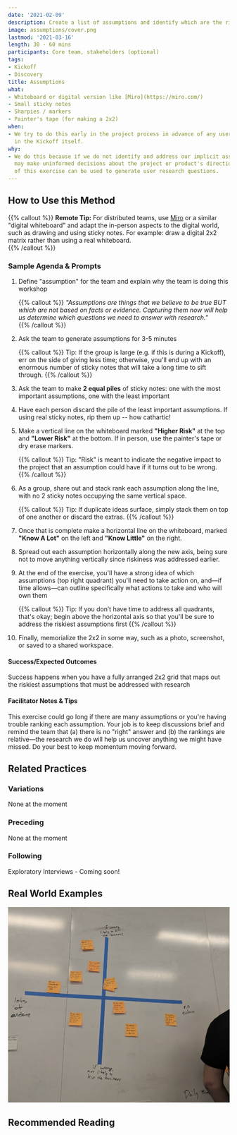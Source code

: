 ```yaml
---
date: '2021-02-09'
description: Create a list of assumptions and identify which are the riskiest
image: assumptions/cover.png
lastmod: '2021-03-16'
length: 30 - 60 mins
participants: Core team, stakeholders (optional)
tags:
- Kickoff
- Discovery
title: Assumptions
what:
- Whiteboard or digital version like [Miro](https://miro.com/)
- Small sticky notes
- Sharpies / markers
- Painter's tape (for making a 2x2)
when:
- We try to do this early in the project process in advance of any user research—often
  in the Kickoff itself.
why:
- We do this because if we do not identify and address our implicit assumptions, we
  may make uninformed decisions about the project or product's direction. The output
  of this exercise can be used to generate user research questions.
---
```


## How to Use this Method

   {{% callout %}}
   **Remote Tip:** For distributed teams, use [Miro](https://miro.com/) or a similar "digital whiteboard" and adapt the in-person aspects to the digital world, such as drawing and using sticky notes. For example: draw a digital 2x2 matrix rather than using a real whiteboard.    
   {{% /callout %}}

### Sample Agenda & Prompts
1. Define "assumption" for the team and explain why the team is doing this workshop

   {{% callout %}}
   _"Assumptions are things that we believe to be true BUT which are not based on facts or evidence. Capturing them now will help us determine which questions we need to answer with research."_     
   {{% /callout %}}

1. Ask the team to generate assumptions for 3-5 minutes

   {{% callout %}}
   Tip: If the group is large (e.g. if this is during a Kickoff), err on the side of giving less time; otherwise, you'll end up with an enormous number of sticky notes that will take a long time to sift through.
   {{% /callout %}}

1. Ask the team to make **2 equal piles** of sticky notes: one with the most important assumptions, one with the least important

1. Have each person discard the pile of the least important assumptions. If using real sticky notes, rip them up -- how cathartic!

1. Make a vertical line on the whiteboard marked **"Higher Risk"** at the top and **"Lower Risk"** at the bottom. If in person, use the painter's tape or dry erase markers. 

   {{% callout %}}
   Tip: "Risk" is meant to indicate the negative impact to the project that an assumption could have if it turns out to be wrong.
   {{% /callout %}}
   
1. As a group, share out and stack rank each assumption along the line, with no 2 sticky notes occupying the same vertical space.

   {{% callout %}}
   Tip: If duplicate ideas surface, simply stack them on top of one another or discard the extras.
   {{% /callout %}}
   
1. Once that is complete make a horizontal line on the whiteboard, marked **"Know A Lot"** on the left and **"Know Little"** on the right.

1. Spread out each assumption horizontally along the new axis, being sure not to move anything vertically since riskiness was addressed earlier.

1. At the end of the exercise, you'll have a strong idea of which assumptions (top right quadrant) you'll need to take action on, and—if time allows—can outline specifically what actions to take and who will own them

   {{% callout %}}
   Tip: If you don’t have time to address all quadrants, that's okay; begin above the horizontal axis so that you'll be sure to address the riskiest assumptions first
   {{% /callout %}}
   
1. Finally, memorialize the 2x2 in some way, such as a photo, screenshot, or saved to a shared workspace.

#### Success/Expected Outcomes
Success happens when you have a fully arranged 2x2 grid that maps out the riskiest assumptions that must be addressed with research

#### Facilitator Notes & Tips

This exercise could go long if there are many assumptions or you're having trouble ranking each assumption. Your job is to keep discussions brief and remind the team that (a) there is no "right" answer and (b) the rankings are relative—the research we do will help us uncover anything we might have missed. Do your best to keep momentum moving forward.

## Related Practices

### Variations

None at the moment

### Preceding

None at the moment

### Following
Exploratory Interviews - Coming soon!

## Real World Examples
![Image of a two by two chart plotting assumptions by likelihood to kill business and amount of evidence](images/example-2.jpg)

## Recommended Reading